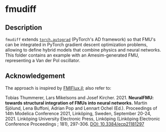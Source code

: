 # fmudiff

## Description

`fmudiff` extends [`torch.autograd`](
https://pytorch.org/docs/stable/notes/extending.html) (PyTorch's AD framework) so that
FMU's can be integrated in PyTorch gradient descent optimization problems, allowing to
define hybrid models that combine physics and neural networks.  
This folder contains an example with an Amesim-generated FMU, representing a Van der Pol
oscillator.

## Acknowledgement

The approach is inspired by [FMIFlux.jl](https://github.com/ThummeTo/FMIFlux.jl); also
refer to:  
  
Tobias Thummerer, Lars Mikelsons and Josef Kircher. 2021. **NeuralFMU: towards
structural integration of FMUs into neural networks.** Martin Sjölund, Lena Buffoni,
Adrian Pop and Lennart Ochel (Ed.). Proceedings of 14th Modelica Conference 2021,
Linköping, Sweden, September 20-24, 2021. Linköping University Electronic Press,
Linköping (Linköping Electronic Conference Proceedings ; 181), 297-306. [DOI:
10.3384/ecp21181297](https://doi.org/10.3384/ecp21181297)
